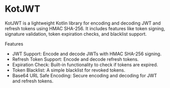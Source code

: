 # KotJWT

KotJWT is a lightweight Kotlin library for encoding and decoding JWT and refresh tokens using HMAC SHA-256. It includes features like token signing, signature validation, token expiration checks, and blacklist support.

Features

- JWT Support: Encode and decode JWTs with HMAC SHA-256 signing.
- Refresh Token Support: Encode and decode refresh tokens.
- Expiration Check: Built-in functionality to check if tokens are expired.
- Token Blacklist: A simple blacklist for revoked tokens.
- Base64 URL Safe Encoding: Secure encoding and decoding for JWT and refresh tokens.
